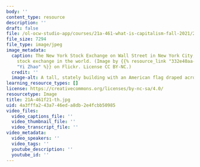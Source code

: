```yaml
---
body: ''
content_type: resource
description: ''
draft: false
file: /ol-ocw-studio-app/courses/21a-461-what-is-capitalism-fall-2021/21a-461f21-th.jpg
file_size: 7294
file_type: image/jpeg
image_metadata:
  caption: The New York Stock Exchange on Wall Street in New York City, the largest
    stock exchange in the world. (Image by {{% resource_link "332e40aa-7b92-4f01-9721-2d72c52c4058"
    "Yi Zhao" %}} on Flickr. License CC BY-NC.)
  credit: ''
  image-alt: A tall, stately building with an American flag draped across six pillars.
learning_resource_types: []
license: https://creativecommons.org/licenses/by-nc-sa/4.0/
resourcetype: Image
title: 21A-461f21-th.jpg
uid: 4a3fffa2-43a7-46ed-a8db-2e4fcbb50985
video_files:
  video_captions_file: ''
  video_thumbnail_file: ''
  video_transcript_file: ''
video_metadata:
  video_speakers: ''
  video_tags: ''
  youtube_description: ''
  youtube_id: ''
---
```

